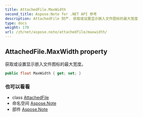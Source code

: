 ```yaml
---
title: AttachedFile.MaxWidth
second_title: Aspose.Note for .NET API 参考
description: AttachedFile 财产. 获取或设置显示嵌入文件图标的最大宽度
type: docs
weight: 170
url: /zh/net/aspose.note/attachedfile/maxwidth/
---
```

## AttachedFile.MaxWidth property

获取或设置显示嵌入文件图标的最大宽度。

```csharp
public float MaxWidth { get; set; }
```

### 也可以看看

* class [AttachedFile](../)
* 命名空间 [Aspose.Note](../../attachedfile/)
* 部件 [Aspose.Note](../../../)


